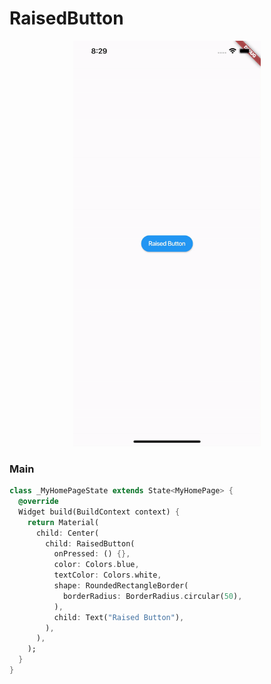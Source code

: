 # RaisedButton
<p align="center">
<img src="https://github.com/ThiagoEvoa/flutter_examples/blob/master/images/raisedbutton.gif" height="649" width="300">
</p>

### Main
```dart
class _MyHomePageState extends State<MyHomePage> {
  @override
  Widget build(BuildContext context) {
    return Material(
      child: Center(
        child: RaisedButton(
          onPressed: () {},
          color: Colors.blue,
          textColor: Colors.white,
          shape: RoundedRectangleBorder(
            borderRadius: BorderRadius.circular(50),
          ),
          child: Text("Raised Button"),
        ),
      ),
    );
  }
}
```
